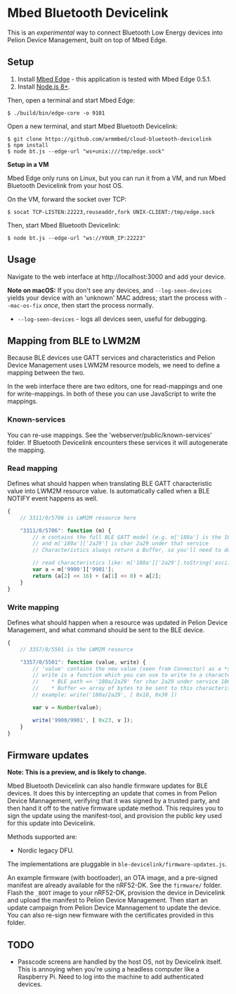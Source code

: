 # Mbed Bluetooth Devicelink

This is an *experimental* way to connect Bluetooth Low Energy devices into Pelion Device Management, built on top of Mbed Edge.

## Setup

1. Install [Mbed Edge](https://github.com/armmbed/mbed-edge) - this application is tested with Mbed Edge 0.5.1.
1. Install [Node.js 8+](https://nodejs.org/en/).

Then, open a terminal and start Mbed Edge:

```
$ ./build/bin/edge-core -o 9101
```

Open a new terminal, and start Mbed Bluetooth Devicelink:

```
$ git clone https://github.com/armmbed/cloud-bluetooth-devicelink
$ npm install
$ node bt.js --edge-url "ws+unix:///tmp/edge.sock"
```

**Setup in a VM**

Mbed Edge only runs on Linux, but you can run it from a VM, and run Mbed Bluetooth Devicelink from your host OS.

On the VM, forward the socket over TCP:

```
$ socat TCP-LISTEN:22223,reuseaddr,fork UNIX-CLIENT:/tmp/edge.sock
```

Then, start Mbed Bluetooth Devicelink:

```
$ node bt.js --edge-url "ws://YOUR_IP:22223"
```

## Usage

Navigate to the web interface at http://localhost:3000 and add your device.

**Note on macOS:** If you don't see any devices, and `--log-seen-devices` yields your device with an 'unknown' MAC address; start the process with `--mac-os-fix` *once*, then start the process normally.

* `--log-seen-devices` - logs all devices seen, useful for debugging.

## Mapping from BLE to LWM2M

Because BLE devices use GATT services and characteristics and Pelion Device Management uses LWM2M resource models, we need to define a mapping between the two.

In the web interface there are two editors, one for read-mappings and one for write-mappings. In both of these you can use JavaScript to write the mappings.

### Known-services

You can re-use mappings. See the 'webserver/public/known-services' folder. If Bluetooth Devicelink encounters these services it will autogenerate the mapping.

### Read mapping

Defines what should happen when translating BLE GATT characteristic value into LWM2M resource value. Is automatically called when a BLE NOTIFY event happens as well.

```js
{
    // 3311/0/5706 is LWM2M resource here

    "3311/0/5706": function (m) {
        // m contains the full BLE GATT model (e.g. m['180a'] is the 180a service)
        // and m['180a']['2a29'] is char 2a29 under that service
        // Characteristics always return a Buffer, so you'll need to do some work to 'un-buffer' it.

        // read characteristics like: m['180a']['2a29'].toString('ascii'))
        var a = m['9900']['9901'];
        return (a[2] << 16) + (a[1] << 8) + a[2];
    }
}
```

### Write mapping

Defines what should happen when a resource was updated in Pelion Device Management, and what command should be sent to the BLE device.

```js
{
    // 3357/0/5501 is the LWM2M resource

    "3357/0/5501": function (value, write) {
        // 'value' contains the new value (seen from Connector) as a *string*
        // write is a function which you can use to write to a characteristic. it has 2 arguments
        //    * BLE path => '180a/2a29' for char 2a29 under service 180a
        //    * Buffer => array of bytes to be sent to this characteristic
        // example: write('180a/2a29', [ 0x10, 0x30 ])

        var v = Number(value);

        write('9900/9901', [ 0x23, v ]);
    }
}
```

## Firmware updates

**Note: This is a preview, and is likely to change.**

Mbed Bluetooth Devicelink can also handle firmware updates for BLE devices. It does this by intercepting an update that comes in from Pelion Device Mannagement, verifying that it was signed by a trusted party, and then hand it off to the native firmware update method. This requires you to sign the update using the manifest-tool, and provision the public key used for this update into Devicelink.

Methods supported are:

* Nordic legacy DFU.

The implementations are pluggable in `ble-devicelink/firmware-updates.js`.

An example firmware (with bootloader), an OTA image, and a pre-signed manifest are already available for the nRF52-DK. See the `firmware/` folder. Flash the `_BOOT` image to your nRF52-DK, provision the device in Devicelink and upload the manifest to Pelion Device Management. Then start an update campaign from Pelion Device Mannagement to update the device. You can also re-sign new firmware with the certificates provided in this folder.

## TODO

* Passcode screens are handled by the host OS, not by Devicelink itself. This is annoying when you're using a headless computer like a Raspberry Pi. Need to log into the machine to add authenticated devices.
